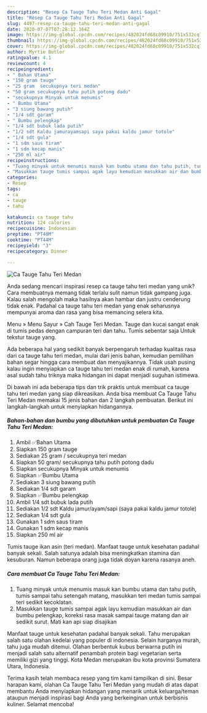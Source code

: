 ```yaml
---
description: "Resep Ca Tauge Tahu Teri Medan Anti Gagal"
title: "Resep Ca Tauge Tahu Teri Medan Anti Gagal"
slug: 4497-resep-ca-tauge-tahu-teri-medan-anti-gagal
date: 2020-07-07T07:28:12.164Z
image: https://img-global.cpcdn.com/recipes/482024fd68c09910/751x532cq70/ca-tauge-tahu-teri-medan-foto-resep-utama.jpg
thumbnail: https://img-global.cpcdn.com/recipes/482024fd68c09910/751x532cq70/ca-tauge-tahu-teri-medan-foto-resep-utama.jpg
cover: https://img-global.cpcdn.com/recipes/482024fd68c09910/751x532cq70/ca-tauge-tahu-teri-medan-foto-resep-utama.jpg
author: Myrtie Butler
ratingvalue: 4.1
reviewcount: 4
recipeingredient:
- " Bahan Utama"
- "150 gram tauge"
- "25 gram  secukupnya teri medan"
- "50 gram secukupnya tahu putih potong dadu"
- "secukupnya Minyak untuk menumis"
- " Bumbu Utama"
- "3 siung bawang putih"
- "1/4 sdt garam"
- " Bumbu pelengkap"
- "1/4 sdt bubuk lada putih"
- "1/2 sdt Kaldu jamurayamsapi saya pakai kaldu jamur totole"
- "1/4 sdt gula"
- "1 sdm saus tiram"
- "1 sdm kecap manis"
- "250 ml air"
recipeinstructions:
- "Tuang minyak untuk menumis masuk kan bumbu utama dan tahu putih, tumis sampai tahu setengah matang, masukkan teri medan tumis sampai teri sedikit kecoklatan."
- "Masukkan tauge tumis sampai agak layu kemudian masukkan air dan bumbu pelengkap, koreksi rasa masak sampai tauge matang dan air sedikit surut. Mati kan api siap disajikan"
categories:
- Resep
tags:
- ca
- tauge
- tahu

katakunci: ca tauge tahu 
nutrition: 124 calories
recipecuisine: Indonesian
preptime: "PT40M"
cooktime: "PT44M"
recipeyield: "3"
recipecategory: Dinner

---
```



![Ca Tauge Tahu Teri Medan](https://img-global.cpcdn.com/recipes/482024fd68c09910/751x532cq70/ca-tauge-tahu-teri-medan-foto-resep-utama.jpg)

Anda sedang mencari inspirasi resep ca tauge tahu teri medan yang unik? Cara membuatnya memang tidak terlalu sulit namun tidak gampang juga. Kalau salah mengolah maka hasilnya akan hambar dan justru cenderung tidak enak. Padahal ca tauge tahu teri medan yang enak seharusnya mempunyai aroma dan rasa yang bisa memancing selera kita.

Menu » Menu Sayur » Cah Tauge Teri Medan. Tauge dan kucai sangat enak di tumis pedas dengan campuran teri dan tahu. Tumis sebentar saja Untuk tekstur tauge yang.

Ada beberapa hal yang sedikit banyak berpengaruh terhadap kualitas rasa dari ca tauge tahu teri medan, mulai dari jenis bahan, kemudian pemilihan bahan segar hingga cara membuat dan menyajikannya. Tidak usah pusing kalau ingin menyiapkan ca tauge tahu teri medan enak di rumah, karena asal sudah tahu triknya maka hidangan ini dapat menjadi suguhan istimewa.


Di bawah ini ada beberapa tips dan trik praktis untuk membuat ca tauge tahu teri medan yang siap dikreasikan. Anda bisa membuat Ca Tauge Tahu Teri Medan memakai 15 jenis bahan dan 2 langkah pembuatan. Berikut ini langkah-langkah untuk menyiapkan hidangannya.

<!--inarticleads1-->

##### Bahan-bahan dan bumbu yang dibutuhkan untuk pembuatan Ca Tauge Tahu Teri Medan:

1. Ambil  ✅Bahan Utama
1. Siapkan 150 gram tauge
1. Sediakan 25 gram / secukupnya teri medan
1. Siapkan 50 gram/ secukupnya tahu putih potong dadu
1. Siapkan secukupnya Minyak untuk menumis
1. Siapkan  ✅Bumbu Utama
1. Sediakan 3 siung bawang putih
1. Sediakan 1/4 sdt garam
1. Siapkan  ✅Bumbu pelengkap
1. Ambil 1/4 sdt bubuk lada putih
1. Sediakan 1/2 sdt Kaldu jamur/ayam/sapi (saya pakai kaldu jamur totole)
1. Sediakan 1/4 sdt gula
1. Gunakan 1 sdm saus tiram
1. Gunakan 1 sdm kecap manis
1. Siapkan 250 ml air


Tumis tauge ikan asin (teri medan). Manfaat tauge untuk kesehatan padahal banyak sekali. Salah satunya adalah bisa meningkatkan stamina dan kesuburan. Namun beberapa orang juga tidak doyan karena rasanya aneh. 

<!--inarticleads2-->

##### Cara membuat Ca Tauge Tahu Teri Medan:

1. Tuang minyak untuk menumis masuk kan bumbu utama dan tahu putih, tumis sampai tahu setengah matang, masukkan teri medan tumis sampai teri sedikit kecoklatan.
1. Masukkan tauge tumis sampai agak layu kemudian masukkan air dan bumbu pelengkap, koreksi rasa masak sampai tauge matang dan air sedikit surut. Mati kan api siap disajikan


Manfaat tauge untuk kesehatan padahal banyak sekali. Tahu merupakan salah satu olahan kedelai yang populer di indonesia. Selain harganya murah, tahu juga mudah ditemui. Olahan berbentuk kubus berwarna putih ini menjadi salah satu alternatif penambah protein bagi vegetarian serta memiliki gizi yang tinggi. Kota Medan merupakan ibu kota provinsi Sumatera Utara, Indonesia. 

Terima kasih telah membaca resep yang tim kami tampilkan di sini. Besar harapan kami, olahan Ca Tauge Tahu Teri Medan yang mudah di atas dapat membantu Anda menyiapkan hidangan yang menarik untuk keluarga/teman ataupun menjadi inspirasi bagi Anda yang berkeinginan untuk berbisnis kuliner. Selamat mencoba!

